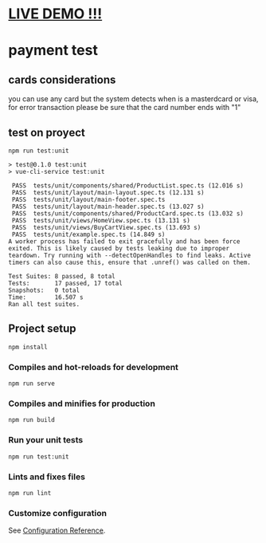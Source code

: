 # [LIVE DEMO !!!](https://master--monumental-sunflower-c3b490.netlify.app/)

# payment test

## cards considerations

you can use any card but the system detects when is a masterdcard or visa, for error transaction please be sure that the card number ends with "1"

## test on proyect

```
npm run test:unit

> test@0.1.0 test:unit
> vue-cli-service test:unit

 PASS  tests/unit/components/shared/ProductList.spec.ts (12.016 s)
 PASS  tests/unit/layout/main-layout.spec.ts (12.131 s)
 PASS  tests/unit/layout/main-footer.spec.ts
 PASS  tests/unit/layout/main-header.spec.ts (13.027 s)
 PASS  tests/unit/components/shared/ProductCard.spec.ts (13.032 s)
 PASS  tests/unit/views/HomeView.spec.ts (13.131 s)
 PASS  tests/unit/views/BuyCartView.spec.ts (13.693 s)
 PASS  tests/unit/example.spec.ts (14.849 s)
A worker process has failed to exit gracefully and has been force exited. This is likely caused by tests leaking due to improper teardown. Try running with --detectOpenHandles to find leaks. Active timers can also cause this, ensure that .unref() was called on them.

Test Suites: 8 passed, 8 total
Tests:       17 passed, 17 total
Snapshots:   0 total
Time:        16.507 s
Ran all test suites.
```

## Project setup

```
npm install
```

### Compiles and hot-reloads for development

```
npm run serve
```

### Compiles and minifies for production

```
npm run build
```

### Run your unit tests

```
npm run test:unit
```

### Lints and fixes files

```
npm run lint
```

### Customize configuration

See [Configuration Reference](https://cli.vuejs.org/config/).
